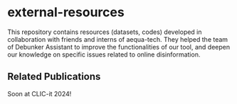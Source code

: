 # external-resources
This repository contains resources (datasets, codes) developed in collaboration with friends and interns of aequa-tech. 
They helped the team of Debunker Assistant to improve the functionalities of our tool, and deepen our knowledge on specific issues related to online disinformation.

## Related Publications
Soon at CLIC-it 2024!
